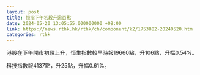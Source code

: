 ```yaml
---
layout: post
title: 恒指下午初段升逾百點
date: 2024-05-20 13:05:55.000000000 +08:00
link: https://news.rthk.hk/rthk/ch/component/k2/1753882-20240520.htm
categories: rthk
---
```


港股在下午開市初段上升，恒生指數較早時報19660點，升106點，升幅0.54%。

科技指數報4137點，升25點，升幅0.61%。

